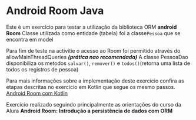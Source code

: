 # Android Room Java
Este é um exercício para testar a utilização da biblioteca ORM **android Room**
Classe utilizada como entidade (tabela) foi a classe`Pessoa` que se encontra em model

Para fim de teste na activitie o acesso ao Room foi permitido através do allowMainThreadQueries **_(prática nao recomendada)_**
A classe PessoaDao disponibiliza os metodos `salvar()`, `remover()` e `todos()`(retorna uma lista de todos os registros de pessoa)

Para mais informações sobre a implementação deste exercício confira as etapas descritas no exercício em Kotlin que segue os mesmo passos.
[Android Room com Kotlin](https://github.com/flaviodiminuto/AndroidRoomKotlin) 

Exercício realizado seguindo principalmente as orientações do curso da Alura
**Android Room: Introdução a persistência de dados com ORM**

  
  
